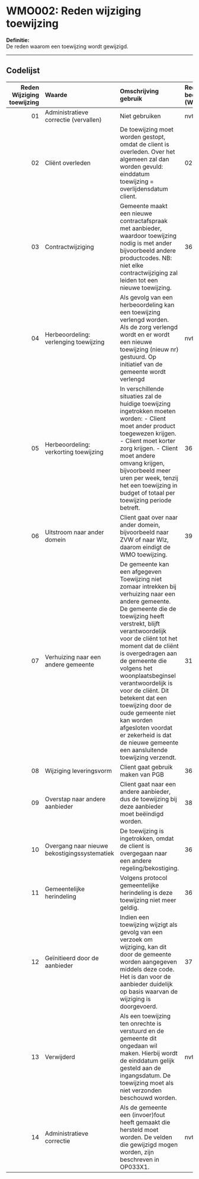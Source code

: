 # WMO002: Reden wijziging toewijzing

**Definitie:**  
De reden waarom een toewijzing wordt gewijzigd.

---

## Codelijst
|   Reden Wijziging toewijzing | Waarde                                       | Omschrijving gebruik                                                                                                                                                                                                                                                                                                                                                                                                                                                                                    | Reden beeindiging (WMO307)   |
|----------------------------------:|:---------------------------------------------|:--------------------------------------------------------------------------------------------------------------------------------------------------------------------------------------------------------------------------------------------------------------------------------------------------------------------------------------------------------------------------------------------------------------------------------------------------------------------------------------------------------|:----------------------------|
|                                01 | Administratieve correctie (vervallen)        | Niet gebruiken                                                                                                                                                                                                                                                                                                                                                                                                                                                                                          | nvt                         |
|                                02 | Cliënt overleden                             | De toewijzing moet worden gestopt, omdat de client is overleden. Over het algemeen zal dan worden gevuld: einddatum toewijzing = overlijdensdatum client.                                                                                                                                                                                                                                                                                                                                               | 02                          |
|                                03 | Contractwijziging                            | Gemeente maakt een nieuwe contractafspraak met aanbieder, waardoor toewijzing nodig is met ander bijvoorbeeld andere productcodes. NB: niet elke contractwijziging zal leiden tot een nieuwe toewijzing.                                                                                                                                                                                                                                                                                                | 36                          |
|                                04 | Herbeoordeling: verlenging toewijzing        | Als gevolg van een herbeoordeling kan een toewijzing verlengd worden. Als de zorg verlengd wordt en er wordt een nieuwe toewijzing (nieuw nr) gestuurd. Op initiatief van de gemeente wordt verlengd                                                                                                                                                                                                                                                                                                    | nvt                         |
|                                05 | Herbeoordeling: verkorting toewijzing        | In verschillende situaties zal de huidige toewijzing ingetrokken moeten worden: - Client moet ander product toegewezen krijgen. - Client moet korter zorg krijgen. - Client moet andere omvang krijgen, bijvoorbeeld meer uren per week, tenzij het een toewijzing in budget of totaal per toewijzing periode betreft.                                                                                                                                                                                  | 36                          |
|                                06 | Uitstroom naar ander domein                  | Client gaat over naar ander domein, bijvoorbeeld naar ZVW of naar Wlz, daarom eindigt de WMO toewijzing.                                                                                                                                                                                                                                                                                                                                                                                                | 39                          |
|                                07 | Verhuizing naar een andere gemeente          | De gemeente kan een afgegeven Toewijzing niet zomaar intrekken bij verhuizing naar een andere gemeente. De gemeente die de toewijzing heeft verstrekt, blijft verantwoordelijk voor de cliënt tot het moment dat de cliënt is overgedragen aan de gemeente die volgens het woonplaatsbeginsel verantwoordelijk is voor de cliënt. Dit betekent dat een toewijzing door de oude gemeente niet kan worden afgesloten voordat er zekerheid is dat de nieuwe gemeente een aansluitende toewijzing verzendt. | 31                          |
|                                08 | Wijziging leveringsvorm                      | Client gaat gebruik maken van PGB                                                                                                                                                                                                                                                                                                                                                                                                                                                                       | 36                          |
|                                09 | Overstap naar andere aanbieder               | Client gaat naar een andere aanbieder, dus de toewijzing bij deze aanbieder moet beëindigd worden.                                                                                                                                                                                                                                                                                                                                                                                                      | 38                          |
|                                10 | Overgang naar nieuwe bekostigingssystematiek | De toewijzing is ingetrokken, omdat de client is overgegaan naar een andere regeling/bekostiging.                                                                                                                                                                                                                                                                                                                                                                                                       | 36                          |
|                                11 | Gemeentelijke herindeling                    | Volgens protocol gemeentelijke herindeling is deze toewijzing niet meer geldig.                                                                                                                                                                                                                                                                                                                                                                                                                         | 36                          |
|                                12 | Geïnitieerd door de aanbieder                | Indien een toewijzing wijzigt als gevolg van een verzoek om wijziging, kan dit door de gemeente worden aangegeven middels deze code. Het is dan voor de aanbieder duidelijk op basis waarvan de wijziging is doorgevoerd.                                                                                                                                                                                                                                                                               | 37                          |
|                                13 | Verwijderd                                   | Als een toewijzing ten onrechte is verstuurd en de gemeente dit ongedaan wil maken. Hierbij wordt de einddatum gelijk gesteld aan de ingangsdatum. De toewijzing moet als niet verzonden beschouwd worden.                                                                                                                                                                                                                                                                                              | nvt                         |
|                                14 | Administratieve correctie                    | Als de gemeente een (invoer)fout heeft gemaakt die hersteld moet worden. De velden die gewijzigd mogen worden, zijn beschreven in OP033X1.                                                                                                                                                                                                                                                                                                                                                              | nvt                         |
